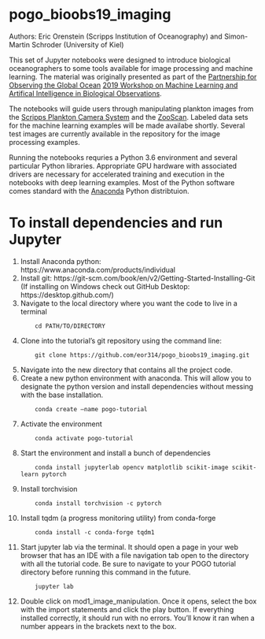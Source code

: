 # pogo_bioobs19_imaging

Authors: Eric Orenstein (Scripps Institution of Oceanography) and Simon-Martin Schroder (University of Kiel)

This set of Jupyter notebooks were designed to introduce biological oceanographers to some tools available for image processing and machine learning. The material was originally presented as part of the <a href="http://www.ocean-partners.org/">Partnership for Observing the Global Ocean</a> <a href="http://ocean-partners.org/pogo-workshop-machine-learning-and-artificial-intelligence-biological-oceanographic-observations">2019 Workshop on Machine Learning and Artifical Intelligence in Biological Observations</a>. 

The notebooks will guide users through manipulating plankton images from the <a href="http://spc.ucsd.edu/">Scripps Plankton Camera System</a> and the <a href="https://sites.google.com/view/piqv/">ZooScan</a>. Labeled data sets for the machine learning examples will be made availabe shortly. Several test images are currently available in the repository for the image processing examples.

Running the notebooks requries a Python 3.6 environment and several particular Python libraries. Appropriate GPU hardware with associated drivers are necessary for accelerated training and execution in the notebooks with deep learning examples. Most of the Python software comes standard with the <a href="https://www.anaconda.com/distribution//">Anaconda</a> Python distribtuion.

# To install dependencies and run Jupyter
<ol>
  <li>Install Anaconda python: https://www.anaconda.com/products/individual</li>
  <li>Install git: https://git-scm.com/book/en/v2/Getting-Started-Installing-Git (If installing on Windows check out GitHub Desktop: https://desktop.github.com/)</li>
  <li>Navigate to the local directory where you want the code to live in a terminal</li>
  
        cd PATH/TO/DIRECTORY
  
  <li>Clone into the tutorial’s git repository using the command line:</li>
  
        git clone https://github.com/eor314/pogo_bioobs19_imaging.git
  
  <li>Navigate into the new directory that contains all the project code.</li> 
  <li>Create a new python environment with anaconda. This will allow you to designate the python version and install dependencies without messing with the base installation.</li>
  
        conda create –name pogo-tutorial
  
  <li>Activate the environment</li>
  
        conda activate pogo-tutorial
  
  <li>Start the environment and install a bunch of dependencies</li>

        conda install jupyterlab opencv matplotlib scikit-image scikit-learn pytorch

  <li>Install torchvision</li>
  
        conda install torchvision -c pytorch
        
  <li>Install tqdm (a progress monitoring utility) from conda-forge</li>
  
        conda install -c conda-forge tqdm1
  
  <li>Start jupyter lab via the terminal. It should open a page in your web browser that has an IDE with a file navigation tab open to the directory with all the tutorial code. Be sure to navigate to your POGO tutorial directory before running this command in the future.</li>
  
        jupyter lab
        
  <li>Double click on mod1_image_manipulation. Once it opens, select the box with the import statements and click the play button. If everything installed correctly, it should run with no errors. You’ll know it ran when a number appears in the brackets next to the box.</li>
</ol>

